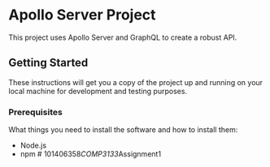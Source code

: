 # Apollo Server Project

This project uses Apollo Server and GraphQL to create a robust API.

## Getting Started

These instructions will get you a copy of the project up and running on your local machine for development and testing purposes.

### Prerequisites

What things you need to install the software and how to install them:

- Node.js
- npm
#   1 0 1 4 0 6 3 5 8 _ C O M P 3 1 3 3 _ A s s i g n m e n t 1  
 